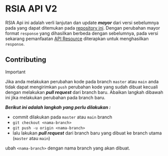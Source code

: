 # RSIA API V2
RSIA Api ini adalah verli lanjutan dan update ***mayor*** dari versi sebelumnya pada yang dapat ditemukan pada [repository ini](https://github.com/halimkun/rsia-api). 
Dengan perubahan mayor format ```response``` yang dihasilkan berbeda dengan sebelumnya, pada versi sekarang pemanfaatan [API Resource](https://laravel.com/docs/eloquent-resources) diterapkan untuk menghasilkan ```response```.


## Contributing
> [!IMPORTANT]
> Jika anda melakukan perubahan kode pada branch ```master``` atau ```main``` anda tidak dapat mengirimkan ```push``` perubahan kode yang sudah dibuat kecuali dengan melakukan ***pull request*** dari branch baru. Abaikan langkah dibawah ini jika melakukan perubahan pada branch baru.
>
> ***Berikut ini adalah langkah yang perlu dilakukan :***
> - commit dilakukan pada ```master``` atau ```main``` branch
> - ```git checkout <nama-branch>```
> - ```git push -u origin <nama-branch>```
> - lalu lakukan ***pull request*** dari branch baru yang dibuat ke branch utama (```master``` atau ```main```)
>
> ubah ```<nama-branch>``` dengan nama branch yang akan dibuat.
